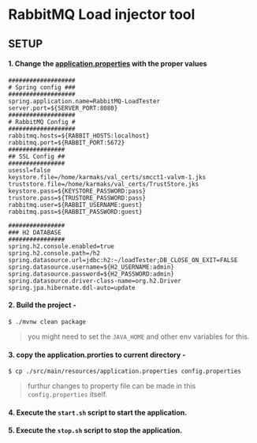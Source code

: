 # RabbitMQ Load injector tool

## SETUP
#### 1. Change the [application.properties](./src/main/resources/application.properties) with the proper values
```properties
###################
# Spring config ###
###################
spring.application.name=RabbitMQ-LoadTester
server.port=${SERVER_PORT:8080}
###################
# RabbitMQ Config #
###################
rabbitmq.hosts=${RABBIT_HOSTS:localhost}
rabbitmq.port=${RABBIT_PORT:5672}
################
## SSL Config ##
################
usessl=false
keystore.file=/home/karmaks/val_certs/smcct1-valvm-1.jks
truststore.file=/home/karmaks/val_certs/TrustStore.jks
keystore.pass=${KEYSTORE_PASSWORD:pass}
trustore.pass=${TRUSTORE_PASSWORD:pass}
rabbitmq.user=${RABBIT_USERNAME:guest}
rabbitmq.pass=${RABBIT_PASSWORD:guest}

################
### H2 DATABASE
################
spring.h2.console.enabled=true
spring.h2.console.path=/h2
spring.datasource.url=jdbc:h2:~/loadTester;DB_CLOSE_ON_EXIT=FALSE
spring.datasource.username=${H2_USERNAME:admin}
spring.datasource.password=${H2_PASSWORD:admin}
spring.datasource.driver-class-name=org.h2.Driver
spring.jpa.hibernate.ddl-auto=update

```
#### 2. Build the project -
```
$ ./mvnw clean package

```
> you might need to set the `JAVA_HOME` and other env variables for this.

#### 3. copy the application.prorties to current directory -

```
$ cp ./src/main/resources/application.properties config.properties
```
> furthur changes to property file can be made in this `config.properties` itself.

#### 4. Execute the `start.sh` script to start the application.   
#### 5. Execute the `stop.sh` script to stop the application. 



